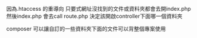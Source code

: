 因為.htaccess 的重導向 只要式網址沒找到的文件或資料夾都會去開index.php
然後index.php 會去call route.php 決定該開啟controller下面哪一個資料夾

composer 可以讓自訂的一些資料夾下面的文件可以背整個專案使用
